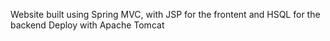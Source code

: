 Website built using Spring MVC, with JSP for the frontent and HSQL for the backend
Deploy with Apache Tomcat
